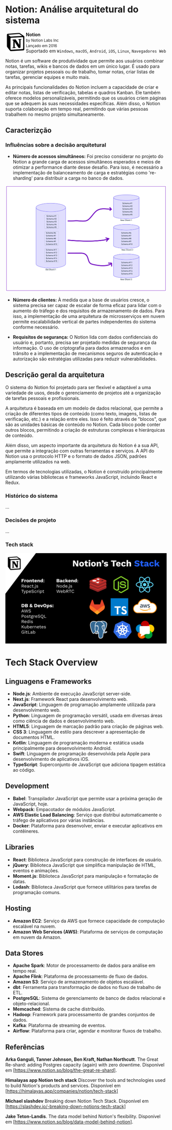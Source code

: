 # Notion: Análise arquitetural do sistema

<img align="left" height="64px" alt="Logo" src="/img/notion_logo.png"/>

**Notion** \
<small>by Notion Labs Inc</small> \
<small>Lançado em 2016 </small> \
Suportado em `Windows`, `macOS`, `Android`, `iOS`, `Linux`, `Navegadores Web`

Notion é um software de produtividade que permite aos usuários combinar notas, tarefas, wikis e bancos de dados em um único lugar. É usado para organizar projetos pessoais ou de trabalho, tomar notas, criar listas de tarefas, gerenciar equipes e muito mais.

As principais funcionalidades do Notion incluem a capacidade de criar e editar notas, listas de verificação, tabelas e quadros Kanban. Ele também oferece modelos personalizáveis, permitindo que os usuários criem páginas que se adequem às suas necessidades específicas. Além disso, o Notion suporta colaboração em tempo real, permitindo que várias pessoas trabalhem no mesmo projeto simultaneamente.

## Caracterizção

### Influências sobre a decisão arquitetural

* **Número de acessos simultâneos:**
  Foi preciso considerar no projeto do Notion a grande carga de acessos simultâneos esperados e meios de otimizar a performance diante desse desafio. Para isso, é necessário a implementação de balanceamento de carga e estratégias como 're-sharding' para distribuir a carga no banco de dados.

![Processo de Re-Sharding](img/resharding_process.png)
  
* **Número de clientes:**
  À medida que a base de usuários cresce, o sistema precisa ser capaz de escalar de forma eficaz para lidar com o aumento do tráfego e dos requisitos de armazenamento de dados. Para isso, a implementação de uma arquitetura de microsserviços em nuvem permite escalabilidade vertical de partes independentes do sistema conforme necessário.
  
* **Requisitos de segurança:**
  O Notion lida com dados confidenciais do usuário e, portanto, precisa ser projetado medidas de segurança da informação. O uso de criptografia para dados armazenados e em trânsito e a implementação de mecanismos seguros de autenticação e autorização são estratégias utilizadas para reduzir vulnerabilidades.


## Descrição geral da arquitetura
O sistema do Notion foi projetado para ser flexível e adaptável a uma variedade de usos, desde o gerenciamento de projetos até a organização de tarefas pessoais e profissionais.

A arquitetura é baseada em um modelo de dados relacional, que permite a criação de diferentes tipos de conteúdo (como texto, imagens, listas de verificação, etc.) e a relação entre eles. Isso é feito através de "blocos", que são as unidades básicas de conteúdo no Notion. Cada bloco pode conter outros blocos, permitindo a criação de estruturas complexas e hierárquicas de conteúdo.

Além disso, um aspecto importante da arquitetura do Notion é a sua API, que permite a integração com outras ferramentas e serviços. A API do Notion usa o protocolo HTTP e o formato de dados JSON, padrões amplamente utilizados na web.

Em termos de tecnologias utilizadas, o Notion é construído principalmente utilizando várias bibliotecas e frameworks JavaScript, incluindo React e Redux.

### Histórico do sistema
...

### Decisões de projeto
...

### Tech stack

![Tecnologias utilizadas](img/techstack.png)

# Tech Stack Overview

## Linguagens e Frameworks 

- **Node.js**: Ambiente de execução JavaScript server-side.
- **Next.js**: Framework React para desenvolvimento web.
- **JavaScript**: Linguagem de programação amplamente utilizada para desenvolvimento web.
- **Python**: Linguagem de programação versátil, usada em diversas áreas como ciência de dados e desenvolvimento web.
- **HTML5**: Linguagem de marcação padrão para criação de páginas web.
- **CSS 3**: Linguagem de estilo para descrever a apresentação de documentos HTML.
- **Kotlin**: Linguagem de programação moderna e estática usada principalmente para desenvolvimento Android.
- **Swift**: Linguagem de programação desenvolvida pela Apple para desenvolvimento de aplicativos iOS.
- **TypeScript**: Superconjunto de JavaScript que adiciona tipagem estática ao código.

## Development

- **Babel**: Transpilador JavaScript que permite usar a próxima geração de JavaScript, hoje.
- **Webpack**: Empacotador de módulos JavaScript.
- **AWS Elastic Load Balancing**: Serviço que distribui automaticamente o tráfego de aplicativos por várias instâncias.
- **Docker**: Plataforma para desenvolver, enviar e executar aplicativos em contêineres.

## Libraries

- **React**: Biblioteca JavaScript para construção de interfaces de usuário.
- **jQuery**: Biblioteca JavaScript que simplifica manipulação de HTML, eventos e animações.
- **Moment.js**: Biblioteca JavaScript para manipulação e formatação de datas.
- **Lodash**: Biblioteca JavaScript que fornece utilitários para tarefas de programação comuns.

## Hosting

- **Amazon EC2**: Serviço da AWS que fornece capacidade de computação escalável na nuvem.
- **Amazon Web Services (AWS)**: Plataforma de serviços de computação em nuvem da Amazon.

## Data Stores

- **Apache Spark**: Motor de processamento de dados para análise em tempo real.
- **Apache Flink**: Plataforma de processamento de fluxo de dados.
- **Amazon S3**: Serviço de armazenamento de objetos escalável.
- **dbt**: Ferramenta para transformação de dados no fluxo de trabalho de ETL.
- **PostgreSQL**: Sistema de gerenciamento de banco de dados relacional e objeto-relacional.
- **Memcached**: Sistema de cache distribuído.
- **Hadoop**: Framework para processamento de grandes conjuntos de dados.
- **Kafka**: Plataforma de streaming de eventos.
- **Airflow**: Plataforma para criar, agendar e monitorar fluxos de trabalho.


## Referências
**Arka Ganguli, Tanner Johnson, Ben Kraft, Nathan Northcutt**.
The Great Re-shard: adding Postgres capacity (again) with zero downtime. Disponível em [https://www.notion.so/blog/the-great-re-shard].

**Himalayas app Notion tech stack**
Discover the tools and technologies used to build Notion's products and services. Disponível em [https://himalayas.app/companies/notion/tech-stack]

**Michael slashdev**
Breaking down Notion Tech Stack.  Disponível em [https://slashdev.io/-breaking-down-notions-tech-stack]

**Jake Teton-Landis**.
The data model behind Notion's flexibility. Disponível em [https://www.notion.so/blog/data-model-behind-notion].




